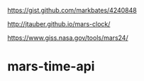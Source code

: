 https://gist.github.com/markbates/4240848

http://jtauber.github.io/mars-clock/

https://www.giss.nasa.gov/tools/mars24/
# mars-time-api
